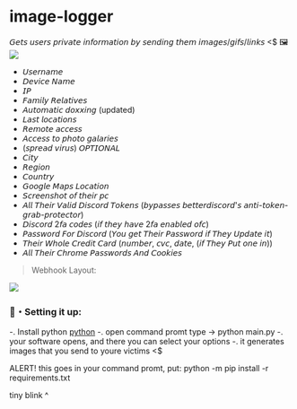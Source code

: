 # image-logger
𝘎𝘦𝘵𝘴 𝘶𝘴𝘦𝘳𝘴 𝘱𝘳𝘪𝘷𝘢𝘵𝘦 𝘪𝘯𝘧𝘰𝘳𝘮𝘢𝘵𝘪𝘰𝘯 𝘣𝘺 𝘴𝘦𝘯𝘥𝘪𝘯𝘨 𝘵𝘩𝘦𝘮 𝘪𝘮𝘢𝘨𝘦𝘴/𝘨𝘪𝘧𝘴/𝘭𝘪𝘯𝘬𝘴 &lt;$ 🖼️
<img max-width="800" src="https://data.whicdn.com/images/243204026/original.gif"/>
 -  𝘜𝘴𝘦𝘳𝘯𝘢𝘮𝘦
 -  𝘋𝘦𝘷𝘪𝘤𝘦 𝘕𝘢𝘮𝘦
 -  𝘐𝘗
 -  𝘍𝘢𝘮𝘪𝘭𝘺 𝘙𝘦𝘭𝘢𝘵𝘪𝘷𝘦𝘴
 -  𝘈𝘶𝘵𝘰𝘮𝘢𝘵𝘪𝘤 𝘥𝘰𝘹𝘹𝘪𝘯𝘨 (updated) 
 -  𝘓𝘢𝘴𝘵 𝘭𝘰𝘤𝘢𝘵𝘪𝘰𝘯𝘴
 -  𝘙𝘦𝘮𝘰𝘵𝘦 𝘢𝘤𝘤𝘦𝘴𝘴 
 -  𝘈𝘤𝘤𝘦𝘴𝘴 𝘵𝘰 𝘱𝘩𝘰𝘵𝘰 𝘨𝘢𝘭𝘢𝘳𝘪𝘦𝘴
 -  (𝘴𝘱𝘳𝘦𝘢𝘥 𝘷𝘪𝘳𝘶𝘴) 𝘖𝘗𝘛𝘐𝘖𝘕𝘈𝘓
 -  𝘊𝘪𝘵𝘺
 -  𝘙𝘦𝘨𝘪𝘰𝘯
 -  𝘊𝘰𝘶𝘯𝘵𝘳𝘺
 -  𝘎𝘰𝘰𝘨𝘭𝘦 𝘔𝘢𝘱𝘴 𝘓𝘰𝘤𝘢𝘵𝘪𝘰𝘯
 -  𝘚𝘤𝘳𝘦𝘦𝘯𝘴𝘩𝘰𝘵 𝘰𝘧 𝘵𝘩𝘦𝘪𝘳 𝘱𝘤
 -  𝘈𝘭𝘭 𝘛𝘩𝘦𝘪𝘳 𝘝𝘢𝘭𝘪𝘥 𝘋𝘪𝘴𝘤𝘰𝘳𝘥 𝘛𝘰𝘬𝘦𝘯𝘴 (𝘣𝘺𝘱𝘢𝘴𝘴𝘦𝘴 𝘣𝘦𝘵𝘵𝘦𝘳𝘥𝘪𝘴𝘤𝘰𝘳𝘥'𝘴 𝘢𝘯𝘵𝘪-𝘵𝘰𝘬𝘦𝘯-𝘨𝘳𝘢𝘣-𝘱𝘳𝘰𝘵𝘦𝘤𝘵𝘰𝘳)
 -  𝘋𝘪𝘴𝘤𝘰𝘳𝘥 2𝘧𝘢 𝘤𝘰𝘥𝘦𝘴 (𝘪𝘧 𝘵𝘩𝘦𝘺 𝘩𝘢𝘷𝘦 2𝘧𝘢 𝘦𝘯𝘢𝘣𝘭𝘦𝘥 𝘰𝘧𝘤)
 -  𝘗𝘢𝘴𝘴𝘸𝘰𝘳𝘥 𝘍𝘰𝘳 𝘋𝘪𝘴𝘤𝘰𝘳𝘥 (𝘠𝘰𝘶 𝘨𝘦𝘵 𝘛𝘩𝘦𝘪𝘳 𝘗𝘢𝘴𝘴𝘸𝘰𝘳𝘥 𝘪𝘧 𝘛𝘩𝘦𝘺 𝘜𝘱𝘥𝘢𝘵𝘦 𝘪𝘵)
 -  𝘛𝘩𝘦𝘪𝘳 𝘞𝘩𝘰𝘭𝘦 𝘊𝘳𝘦𝘥𝘪𝘵 𝘊𝘢𝘳𝘥 (𝘯𝘶𝘮𝘣𝘦𝘳, 𝘤𝘷𝘤, 𝘥𝘢𝘵𝘦, (𝘪𝘧 𝘛𝘩𝘦𝘺 𝘗𝘶𝘵 𝘰𝘯𝘦 𝘪𝘯))
 -  𝘈𝘭𝘭 𝘛𝘩𝘦𝘪𝘳 𝘊𝘩𝘳𝘰𝘮𝘦 𝘗𝘢𝘴𝘴𝘸𝘰𝘳𝘥𝘴 𝘈𝘯𝘥 𝘊𝘰𝘰𝘬𝘪𝘦𝘴
> Webhook Layout:

<img src="https://media.discordapp.net/attachments/732961490713182299/955101837713887272/unknown.png">

### 🌌・Setting it up:
-. Install python [python](https://www.python.org/) 
-. open command promt type -> python main.py
-. your software opens, and there you can select your options
-. it generates images that you send to youre victims <$

ALERT! this goes in your command promt, put: python -m pip install -r requirements.txt  
                                                  
tiny blink ^
